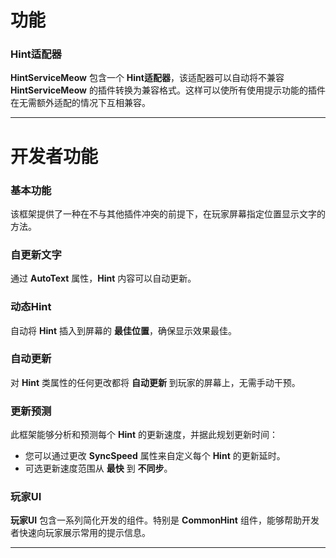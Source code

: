 # 功能

### Hint适配器
**HintServiceMeow** 包含一个 **Hint适配器**，该适配器可以自动将不兼容 **HintServiceMeow** 的插件转换为兼容格式。这样可以使所有使用提示功能的插件在无需额外适配的情况下互相兼容。

---

# 开发者功能

### 基本功能
该框架提供了一种在不与其他插件冲突的前提下，在玩家屏幕指定位置显示文字的方法。

### 自更新文字
通过 **AutoText** 属性，**Hint** 内容可以自动更新。

### 动态Hint
自动将 **Hint** 插入到屏幕的 **最佳位置**，确保显示效果最佳。

### 自动更新
对 **Hint** 类属性的任何更改都将 **自动更新** 到玩家的屏幕上，无需手动干预。

### 更新预测
此框架能够分析和预测每个 **Hint** 的更新速度，并据此规划更新时间：
- 您可以通过更改 **SyncSpeed** 属性来自定义每个 **Hint** 的更新延时。
- 可选更新速度范围从 **最快** 到 **不同步**。

### 玩家UI
**玩家UI** 包含一系列简化开发的组件。特别是 **CommonHint** 组件，能够帮助开发者快速向玩家展示常用的提示信息。

---
